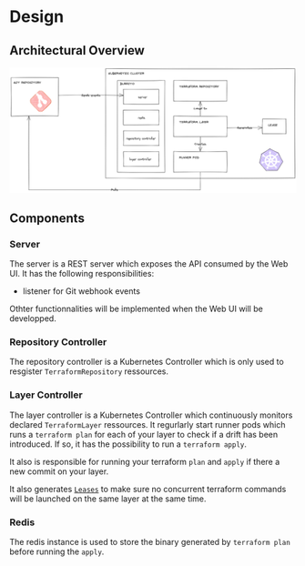 # Design <!-- omit in toc -->

## Architectural Overview

<p align="center"><img src="../../assets/design/architecture-overview.excalidraw.png" width="1000px" /></p>

## Components

### Server

The server is a REST server which exposes the API consumed by the Web UI. It has the following responsibilities:
- listener for Git webhook events

Othter functionnalities will be implemented when the Web UI will be developped.

### Repository Controller

The repository controller is a Kubernetes Controller which is only used to resgister `TerraformRepository` ressources.

### Layer Controller

The layer controller is a Kubernetes Controller which continuously monitors declared `TerraformLayer` ressources.
It regurlarly start runner pods which runs a `terraform plan` for each of your layer to check if a drift has been introduced.
If so, it has the possibility to run a `terraform apply`.

It also is responsible for running your terraform `plan` and `apply` if there a new commit on your layer.

It also generates [`Leases`](https://kubernetes.io/docs/concepts/architecture/leases/) to make sure no concurrent terraform commands will be launched on the same layer at the same time.

### Redis

The redis instance is used to store the binary generated by `terraform plan` before running the `apply`.
